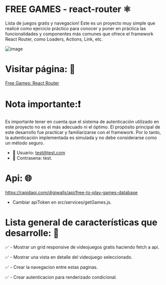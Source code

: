 # FREE GAMES - react-router ⚛️
Lista de juegos gratis y navegacion!
Este es un proyecto muy simple que realicé como ejercicio práctico para conocer y poner en práctica las funcionalidades y componentes más comunes que ofrece el framework React Router, como Loaders, Actions, Link, etc.

![image](https://github.com/PabloPoder/FreeGames-React-Router/assets/50326883/0acf5865-6666-4c6f-a14d-50350eb3a1cf)

# Visitar página: 👀
[Free Games: React Router](https://freegames-react-router.surge.sh)

# Nota importante:❗
Es importante tener en cuenta que el sistema de autenticación utilizado en este proyecto no es el más adecuado ni el óptimo. El propósito principal de este desarrollo fue practicar y familiarizarse con el framework. Por lo tanto, la autenticación implementada es simulada y no debe considerarse como un método seguro.
- 👤 Usuario: test@test.com
- 🔑 Contrasena: test.

# Api: 🌐
https://rapidapi.com/digiwalls/api/free-to-play-games-database
- Cambiar apiToken en src/services/getGames.js.

# Lista general de características que desarrolle: 📝

✅ - Mostrar un grid responsive de videojuegos gratis haciendo fetch a api.

✅ - Mostrar una vista en detalle del videojuego seleccionado.

✅ - Crear la navegacion entre estas paginas.

✅ - Crear autenticacion para renderizado condicional.


